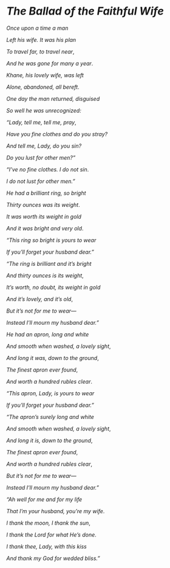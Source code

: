 # ***The Ballad of the Faithful Wife***




*Once upon a time a man*

*Left his wife. It was his plan*

*To travel far, to travel near*,

*And he was gone for many a year*.

*Khane, his lovely wife, was left*

*Alone, abandoned, all bereft*.



*One day the man returned, disguised*

*So well he was unrecognized:*

*“Lady, tell me, tell me, pray*,

*Have you fine clothes and do you stray?*

*And tell me, Lady, do you sin?*

*Do you lust for other men?”*

*“I’ve no fine clothes. I do not sin*.

*I do not lust for other men.”*



*He had a brilliant ring, so bright*

*Thirty ounces was its weight*.

*It was worth its weight in gold*

*And it was bright and very old*.



*“This ring so bright is yours to wear*

*If you’ll forget your husband dear.”*



*“The ring is brilliant and it’s bright*

*And thirty ounces is its weight*,

*It’s worth, no doubt, its weight in gold*

*And it’s lovely, and it’s old*,

*But it’s not for me to wear—*

*Instead I’ll mourn my husband dear.”*



*He had an apron, long and white*

*And smooth when washed, a lovely sight*,

*And long it was, down to the ground*,

*The finest apron ever found*,

*And worth a hundred rubles clear*.



*“This apron, Lady, is yours to wear*

*If you’ll forget your husband dear.”*



*“The apron’s surely long and white*

*And smooth when washed, a lovely sight*,

*And long it is, down to the ground*,

*The finest apron ever found*,

*And worth a hundred rubles clear*,

*But it’s not for me to wear—*

*Instead I’ll mourn my husband dear.”*



*“Ah well for me and for my life*

*That I’m your husband, you’re my wife*.

*I thank the moon, I thank the sun*,

*I thank the Lord for what He’s done*.

*I thank thee, Lady, with this kiss*

*And thank my God for wedded bliss.”*